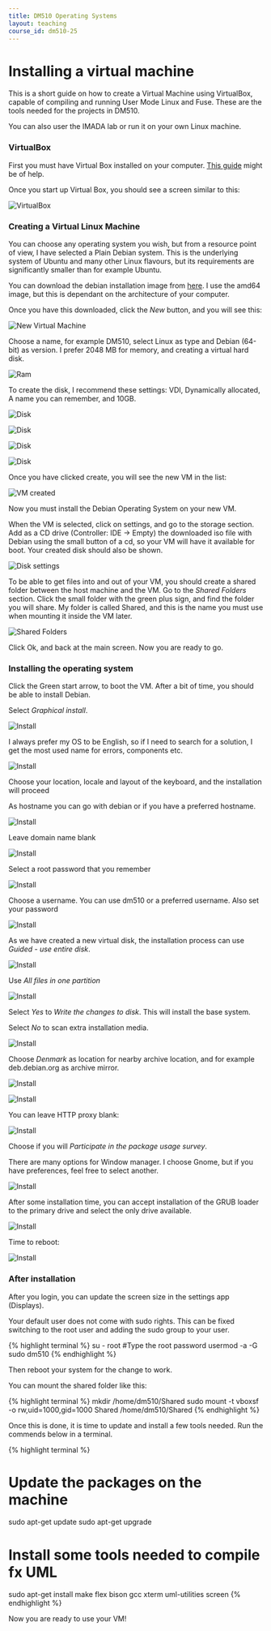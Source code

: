 ```yaml
---
title: DM510 Operating Systems
layout: teaching
course_id: dm510-25
---
```


# Installing a virtual machine
This is a short guide on how to create a Virtual Machine using VirtualBox, capable of compiling and running User Mode Linux and Fuse. These are the tools needed for the projects in DM510.

You can also user the IMADA lab or run it on your own Linux machine.

### VirtualBox
First you must have Virtual Box installed on your computer. [This guide](https://www.virtualbox.org/manual/ch02.html) might be of help. 

Once you start up Virtual Box, you should see a screen similar to this:

![VirtualBox](/assets/img/dm510/virtualbox.png)

### Creating a Virtual Linux Machine
You can choose any operating system you wish, but from a resource point of view, I have selected a Plain Debian system. This is the underlying system of Ubuntu and many other Linux flavours, but its requirements are significantly smaller than for example Ubuntu.

You can download the debian installation image from [here](https://www.debian.org/distrib/netinst.en.html). I use the amd64 image, but this is dependant on the architecture of your computer.

Once you have this downloaded, click the *New* button, and you will see this:

![New Virtual Machine](/assets/img/dm510/vm-new-vm.png)

Choose a name, for example DM510, select Linux as type and Debian (64-bit) as version. I prefer 2048 MB for memory, and creating a virtual hard disk.

![Ram](/assets/img/dm510/vm-ram.png)

To create the disk, I recommend these settings: VDI, Dynamically allocated, A name you can remember, and 10GB.

![Disk](/assets/img/dm510/vm-new-disk.png)

![Disk](/assets/img/dm510/vm-new-disk2.png)

![Disk](/assets/img/dm510/vm-new-disk3.png)

![Disk](/assets/img/dm510/vm-new-disk4.png)

Once you have clicked create, you will see the new VM in the list:

![VM created](/assets/img/dm510/vm-just-created.png)

Now you must install the Debian Operating System on your new VM.

When the VM is selected, click on settings, and go to the storage section. Add as a CD drive (Controller: IDE -> Empty) the downloaded iso file with Debian using the small button of a cd, so your VM will have it available for boot. Your created disk should also be shown.

![Disk settings](/assets/img/dm510/vm-settings-disk.png)

To be able to get files into and out of your VM, you should create a shared folder between the host machine and the VM. Go to the *Shared Folders* section. Click the small folder with the green plus sign, and find the folder you will share. My folder is called Shared, and this is the name you must use when mounting it inside the VM later.

![Shared Folders](/assets/img/dm510/vm-shared-folders.png)

Click Ok, and back at the main screen. Now you are ready to go.

### Installing the operating system

Click the Green start arrow, to boot the VM. After a bit of time, you should be able to install Debian.

Select *Graphical install*.

![Install](/assets/img/dm510/vm-ubuntu-install-1.png)

I always prefer my OS to be English, so if I need to search for a solution, I get the most used name for errors, components etc.

![Install](/assets/img/dm510/vm-ubuntu-install-2.png)

Choose your location, locale and layout of the keyboard, and the installation will proceed

As hostname you can go with debian or if you have a preferred hostname.

![Install](/assets/img/dm510/vm-ubuntu-install-3.png)

Leave domain name blank

![Install](/assets/img/dm510/vm-ubuntu-install-4.png)

Select a root password that you remember

![Install](/assets/img/dm510/vm-ubuntu-install-5.png)

Choose a username. You can use dm510 or a preferred username. Also set your password

![Install](/assets/img/dm510/vm-ubuntu-install-6.png)

As we have created a new virtual disk, the installation process can use *Guided - use entire disk*.

![Install](/assets/img/dm510/vm-ubuntu-install-7.png)

Use *All files in one partition*

![Install](/assets/img/dm510/vm-ubuntu-install-8.png)

Select *Yes* to *Write the changes to disk*. This will install the base system.

Select *No* to scan extra installation media.

![Install](/assets/img/dm510/vm-ubuntu-install-9.png)

Choose *Denmark* as location for nearby archive location, and for example deb.debian.org as archive mirror.

![Install](/assets/img/dm510/vm-ubuntu-install-10.png)

![Install](/assets/img/dm510/vm-ubuntu-install-11.png)

You can leave HTTP proxy blank:

![Install](/assets/img/dm510/vm-ubuntu-install-12.png)

Choose if you will *Participate in the package usage survey*.

There are many options for Window manager. I choose Gnome, but if you have preferences, feel free to select another.

![Install](/assets/img/dm510/vm-ubuntu-install-13.png)

After some installation time, you can accept installation of the GRUB loader to the primary drive and select the only drive available.

![Install](/assets/img/dm510/vm-ubuntu-install-14.png)

Time to reboot:

![Install](/assets/img/dm510/vm-ubuntu-install-15.png)

### After installation

After you login, you can update the screen size in the settings app (Displays).

Your default user does not come with sudo rights. This can be fixed switching to the root user and adding the sudo group to your user.

{% highlight terminal %}
su - root
#Type the root password
usermod -a -G sudo dm510
{% endhighlight %}

Then reboot your system for the change to work.

You can mount the shared folder like this:

{% highlight terminal %}
mkdir /home/dm510/Shared
sudo mount -t vboxsf  -o rw,uid=1000,gid=1000 Shared /home/dm510/Shared
{% endhighlight %}

Once this is done, it is time to update and install a few tools needed. Run the commends below in a terminal.

{% highlight terminal %}
# Update the packages on the machine
sudo apt-get update
sudo apt-get upgrade

# Install some tools needed to compile fx UML
sudo apt-get install make flex bison gcc xterm uml-utilities screen
{% endhighlight %}

Now you are ready to use your VM!
